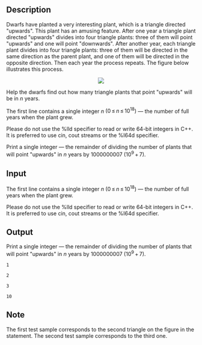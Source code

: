 ## Description

<div><p>Dwarfs have planted a very interesting plant, which is a triangle directed "upwards". This plant has an amusing feature. After one year a triangle plant directed "upwards" divides into four triangle plants: three of them will point "upwards" and one will point "downwards". After another year, each triangle plant divides into four triangle plants: three of them will be directed in the same direction as the parent plant, and one of them will be directed in the opposite direction. Then each year the process repeats. The figure below illustrates this process.</p><center> <img class="tex-graphics" src="file://R7NPBudE.png" style="max-width: 100.0%;max-height: 100.0%;"> </center><p>Help the dwarfs find out how many triangle plants that point "upwards" will be in <span class="tex-span"><i>n</i></span> years.</p></div><div class="input-specification"><p>The first line contains a single integer <span class="tex-span"><i>n</i></span> <span class="tex-span">(0 ≤ <i>n</i> ≤ 10<sup class="upper-index">18</sup>)</span> — the number of full years when the plant grew.</p><p>Please do not use the <span class="tex-font-style-tt">%lld</span> specifier to read or write 64-bit integers in С++. It is preferred to use <span class="tex-font-style-tt">cin</span>, <span class="tex-font-style-tt">cout</span> streams or the <span class="tex-font-style-tt">%I64d</span> specifier.</p></div><div class="output-specification"><p>Print a single integer — the remainder of dividing the number of plants that will point "upwards" in <span class="tex-span"><i>n</i></span> years by <span class="tex-span">1000000007</span> <span class="tex-span">(10<sup class="upper-index">9</sup> + 7)</span>.</p></div>

## Input

<p>The first line contains a single integer <span class="tex-span"><i>n</i></span> <span class="tex-span">(0 ≤ <i>n</i> ≤ 10<sup class="upper-index">18</sup>)</span> — the number of full years when the plant grew.</p><p>Please do not use the <span class="tex-font-style-tt">%lld</span> specifier to read or write 64-bit integers in С++. It is preferred to use <span class="tex-font-style-tt">cin</span>, <span class="tex-font-style-tt">cout</span> streams or the <span class="tex-font-style-tt">%I64d</span> specifier.</p>

## Output

<p>Print a single integer — the remainder of dividing the number of plants that will point "upwards" in <span class="tex-span"><i>n</i></span> years by <span class="tex-span">1000000007</span> <span class="tex-span">(10<sup class="upper-index">9</sup> + 7)</span>.</p>





```input1
1

```




```input2
2

```




```output1
3

```




```output2
10

```



## Note

<p>The first test sample corresponds to the second triangle on the figure in the statement. The second test sample corresponds to the third one.</p>
